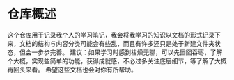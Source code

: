 # 仓库概述
这个仓库用于记录我个人的学习笔记，我会将我学习的知识以文档的形式记录下来，文档的结构与内容分类可能会有些乱，而且有许多还只是处于新建文件夹状态，但会一步步完善。
建议：如果学习时感到枯燥无聊，可以先囫囵吞枣，了解个大概，实现些简单的功能，获得成就感，不必过多关注底层细节，等了解了大概再回头来看。
希望这些文档也会对你有所帮助。
